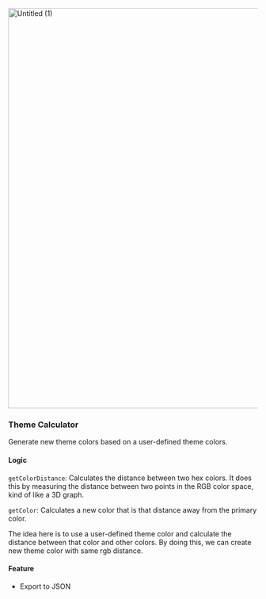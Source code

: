 <img width="808" alt="Untitled (1)" src="https://user-images.githubusercontent.com/118745681/234607942-875fe37a-609e-40b6-89c0-7960ba142929.png">

### Theme Calculator

Generate new theme colors based on a user-defined theme colors.

#### Logic

`getColorDistance`: Calculates the distance between two hex colors. It does this by measuring the distance between two points in the RGB color space, kind of like a 3D graph.

`getColor`: Calculates a new color that is that distance away from the primary color.

The idea here is to use a user-defined theme color and calculate the distance between that color and other colors. By doing this, we can create new theme color with same rgb distance.

#### Feature

- Export to JSON
